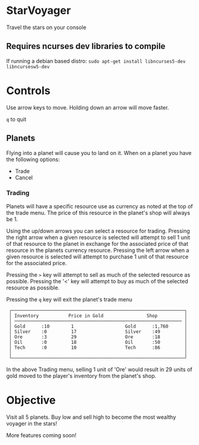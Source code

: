 # StarVoyager
Travel the stars on your console

## Requires ncurses dev libraries to compile
If running a debian based distro:
`sudo apt-get install libncurses5-dev libncursesw5-dev`


# Controls

Use arrow keys to move. Holding down an arrow will move faster.

`q` to quit


## Planets

Flying into a planet will cause you to land on it. When on a planet you have the following options:

- Trade
- Cancel

### Trading
Planets will have a specific resource use as currency as noted at the top of the trade menu. The price of this resource in the planet's shop will always be 1.

Using the up/down arrows you can select a resource for trading.
Pressing the right arrow when a given resource is selected will attempt to sell 1 unit of that resource to the planet in exchange for the associated price of that resource in the planets currency resource.
Pressing the left arrow when a given resource is selected will attempt to purchase 1 unit of that resource for the associated price.

Pressing the `>` key will attempt to sell as much of the selected resource as possible.
Pressing the '<' key will attempt to buy as much of the selected resource as possible.

Pressing the `q` key will exit the planet's trade menu

     ┌────────────────────────────────────────────────────────────────┐
     │ Inventory           Price in Gold                Shop          │
     │ ────────────────────────────────────────────────────────────── │
     │ Gold      :10        1                   Gold      :1,760      │
     │ Silver    :0         17                  Silver    :49         │
     │ Ore       :3         29                  Ore       :18         │
     │ Oil       :0         18                  Oil       :50         │
     │ Tech      :0         10                  Tech      :86         │
     │                                                                │
     └────────────────────────────────────────────────────────────────┘

In the above Trading menu, selling 1 unit of 'Ore' would result in 29 units of gold moved to the player's inventory from the planet's shop.

# Objective

Visit all 5 planets. Buy low and sell high to become the most wealthy voyager in the stars!

More features coming soon!
